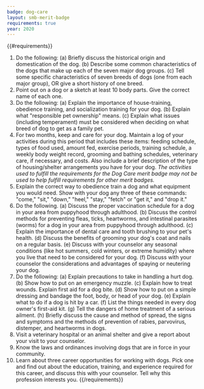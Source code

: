 ```yaml
---
badge: dog-care
layout: smb-merit-badge
requirements: true
year: 2020
---
```


{{#requirements}}
1. Do the following:
    (a) Briefly discuss the historical origin and domestication of the dog.
    (b) Describe some common characteristics of the dogs that make up each of the seven major dog groups.
    (c) Tell some specific characteristics of seven breeds of dogs (one from each major group), OR give a short history of one breed.
2. Point out on a dog or a sketch at least 10 body parts. Give the correct name of each one.
3. Do the following:
    (a) Explain the importance of house-training, obedience training, and socialization training for your dog.
    (b) Explain what "responsible pet ownership" means.
    (c) Explain what issues (including temperament) must be considered when deciding on what breed of dog to get as a family pet.
4. For two months, keep and care for your dog. Maintain a log of your activities during this period that includes these items: feeding schedule, types of food used, amount fed, exercise periods, training schedule, a weekly body weight record, grooming and bathing schedules, veterinary care, if necessary, and costs. Also include a brief description of the type of housing/shelter arrangements you have for your dog.
    *The activities used to fulfill the requirements for the Dog Care merit badge may not be used to help fulfill requirements for other merit badges.*
5. Explain the correct way to obedience train a dog and what equipment you would need. Show with your dog any three of these commands: "come," "sit," "down," "heel," "stay," "fetch" or "get it," and "drop it."
6. Do the following.
    (a) Discuss the proper vaccination schedule for a dog in your area from puppyhood through adulthood.
    (b) Discuss the control methods for preventing fleas, ticks, heartworms, and intestinal parasites (worms) for a dog in your area from puppyhood through adulthood.
    (c) Explain the importance of dental care and tooth brushing to your pet's health.
    (d) Discuss the benefits of grooming your dog's coat and nails on a regular basis.
    (e) Discuss with your counselor any seasonal conditions (like hot summers, cold winters, or extreme humidity) where you live that need to be considered for your dog.
    (f) Discuss with your counselor the considerations and advantages of spaying or neutering your dog.
7. Do the following:
    (a) Explain precautions to take in handling a hurt dog.
    (b) Show how to put on an emergency muzzle.
    (c) Explain how to treat wounds. Explain first aid for a dog bite.
    (d) Show how to put on a simple dressing and bandage the foot, body, or head of your dog.
    (e) Explain what to do if a dog is hit by a car.
    (f) List the things needed in every dog owner's first-aid kit.
    (g) Tell the dangers of home treatment of a serious ailment.
    (h) Briefly discuss the cause and method of spread, the signs and symptoms and the methods of prevention of rabies, parvovirus, distemper, and heartworms in dogs.
8. Visit a veterinary hospital or an animal shelter and give a report about your visit to your counselor.
9. Know the laws and ordinances involving dogs that are in force in your community.
10. Learn about three career opportunities for working with dogs. Pick one and find out about the education, training, and experience required for this career, and discuss this with your counselor. Tell why this profession interests you.
{{/requirements}}
